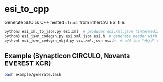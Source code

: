 # esi_to_cpp

Generate SDO as C++ nested ``struct`` from EtherCAT ESI file.

```bash
python3 esi_xml_to_json.py esi.xml  # produces esi.xml.json (intermediate JSON representation of the ESI file)
python3 esi_json_codegen.py esi.xml.json esi.h  # generate header with sdo struct definition
python3 esi_json_codegen_objd.py esi.xml.json esi.h  # add the "objd" struct to the header file
```

## Example (Synapticon CIRCULO, Novanta EVEREST XCR)

```bash
bash example/generate.bash
```
